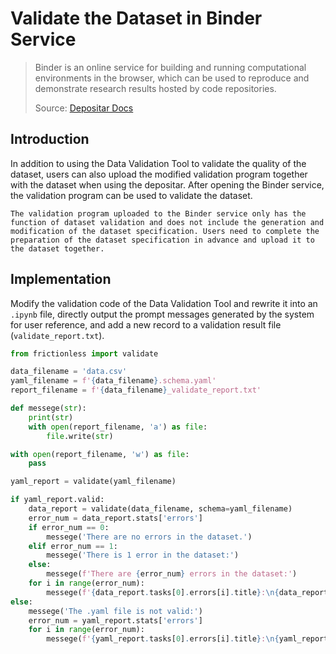 # Validate the Dataset in Binder Service

>Binder is an online service for building and running computational environments in the browser, which can be used to reproduce and demonstrate research results hosted by code repositories.
>
>Source: [Depositar Docs](https://docs.depositar.io/en/stable/user-guide/binder.html)

## Introduction

In addition to using the Data Validation Tool to validate the quality of the dataset, users can also upload the modified validation program together with the dataset when using the depositar. After opening the Binder service, the validation program can be used to validate the dataset.

```{note}
The validation program uploaded to the Binder service only has the function of dataset validation and does not include the generation and modification of the dataset specification. Users need to complete the preparation of the dataset specification in advance and upload it to the dataset together.
```

## Implementation

Modify the validation code of the Data Validation Tool and rewrite it into an `.ipynb` file, directly output the prompt messages generated by the system for user reference, and add a new record to a validation result file (`validate_report.txt`).

```python
from frictionless import validate

data_filename = 'data.csv'
yaml_filename = f'{data_filename}.schema.yaml'
report_filename = f'{data_filename}_validate_report.txt'

def messege(str):
    print(str)
    with open(report_filename, 'a') as file:
        file.write(str)

with open(report_filename, 'w') as file:
    pass

yaml_report = validate(yaml_filename)

if yaml_report.valid:
    data_report = validate(data_filename, schema=yaml_filename)
    error_num = data_report.stats['errors']
    if error_num == 0:
        messege('There are no errors in the dataset.')
    elif error_num == 1:
        messege('There is 1 error in the dataset:')
    else:
        messege(f'There are {error_num} errors in the dataset:')
    for i in range(error_num):
        messege(f'{data_report.tasks[0].errors[i].title}:\n{data_report.tasks[0].errors[i].message}')
else:
    messege('The .yaml file is not valid:')
    error_num = yaml_report.stats['errors']
    for i in range(error_num):
        messege(f'{yaml_report.tasks[0].errors[i].title}:\n{yaml_report.tasks[0].errors[i].message}')
```

